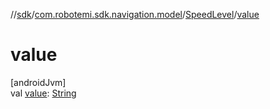 //[sdk](../../../index.md)/[com.robotemi.sdk.navigation.model](../index.md)/[SpeedLevel](index.md)/[value](value.md)

# value

[androidJvm]\
val [value](value.md): [String](https://kotlinlang.org/api/latest/jvm/stdlib/kotlin/-string/index.html)
